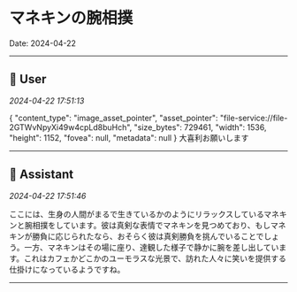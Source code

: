 # マネキンの腕相撲

Date: 2024-04-22

---

## 👤 User
*2024-04-22 17:51:13*

{
  "content_type": "image_asset_pointer",
  "asset_pointer": "file-service://file-2GTWvNpyXi49w4cpLd8buHch",
  "size_bytes": 729461,
  "width": 1536,
  "height": 1152,
  "fovea": null,
  "metadata": null
}
大喜利お願いします

---

## 🤖 Assistant
*2024-04-22 17:51:46*

ここには、生身の人間がまるで生きているかのようにリラックスしているマネキンと腕相撲をしています。彼は真剣な表情でマネキンを見つめており、もしマネキンが勝負に応じられたなら、おそらく彼は真剣勝負を挑んでいることでしょう。一方、マネキンはその場に座り、達観した様子で静かに腕を差し出しています。これはカフェかどこかのユーモラスな光景で、訪れた人々に笑いを提供する仕掛けになっているようですね。

---

